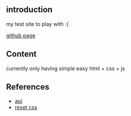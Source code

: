 ## introduction

my test site to play with :{

[github page](https://djrenot.github.io/my-test-website/)

## Content

currently only having simple easy html + css + js


## References

- [api](https://www.codegrid.net/articles/2018-web-api-1/)
- [reset css](https://coliss.com/articles/build-websites/operation/css/css-reset-for-modern-browser.html)